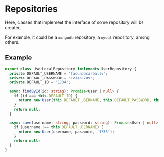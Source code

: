 # Repositories

Here, classes that implement the interface of some repository will be created.

For example, it could be a `mongodb` repository, a `mysql` repository, among others.

## Example

```ts
export class UserLocalRepository implements UserRepository {
  private DEFAULT_USERNAME = 'facundocarballo';
  private DEFAULT_PASSWORD = '123456789';
  private DEFAULT_ID = '1234';

  async findById(id: string): Promise<User | null> {
    if (id === this.DEFAULT_ID) {
      return new User(this.DEFAULT_USERNAME, this.DEFAULT_PASSWORD, this.DEFAULT_ID);
    }
    return null;
  }

  async save(username: string, password: string): Promise<User | null> {
    if (username !== this.DEFAULT_USERNAME) {
      return new User(username, password, '1235');
    }
    return null;
  }
}
```
